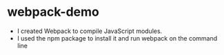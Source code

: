 # webpack-demo

- I created Webpack to compile JavaScript modules.
- I used the npm package to install it and run webpack on the command line
